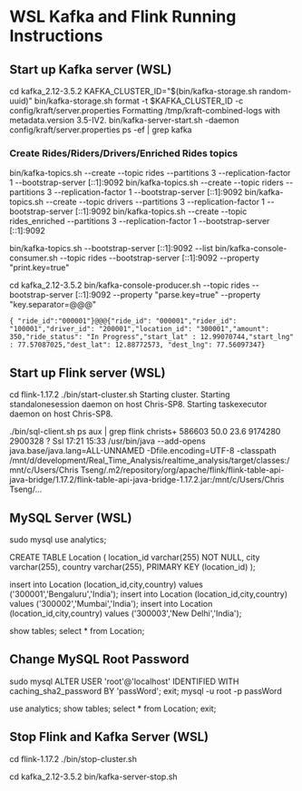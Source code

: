 # WSL Kafka and Flink Running Instructions

## Start up Kafka server (WSL)

cd kafka_2.12-3.5.2
KAFKA_CLUSTER_ID="$(bin/kafka-storage.sh random-uuid)"
bin/kafka-storage.sh format -t $KAFKA_CLUSTER_ID -c config/kraft/server.properties
    Formatting /tmp/kraft-combined-logs with metadata.version 3.5-IV2.
bin/kafka-server-start.sh -daemon config/kraft/server.properties
ps -ef | grep kafka

### Create Rides/Riders/Drivers/Enriched Rides topics

bin/kafka-topics.sh --create --topic rides --partitions 3 --replication-factor 1 --bootstrap-server [::1]:9092
bin/kafka-topics.sh --create --topic riders --partitions 3 --replication-factor 1 --bootstrap-server [::1]:9092
bin/kafka-topics.sh --create --topic drivers --partitions 3 --replication-factor 1 --bootstrap-server [::1]:9092
bin/kafka-topics.sh --create --topic rides_enriched --partitions 3 --replication-factor 1 --bootstrap-server [::1]:9092

bin/kafka-topics.sh --bootstrap-server [::1]:9092 --list
bin/kafka-console-consumer.sh --topic rides --bootstrap-server [::1]:9092 --property "print.key=true"

cd kafka_2.12-3.5.2
bin/kafka-console-producer.sh --topic rides --bootstrap-server [::1]:9092 --property "parse.key=true" --property "key.separator=@@@"

    { "ride_id":"000001"}@@@{"ride_id": "000001","rider_id": "100001","driver_id": "200001","location_id": "300001","amount": 350,"ride_status": "In Progress","start_lat" : 12.99070744,"start_lng" : 77.57087025,"dest_lat": 12.88772573, "dest_lng": 77.56097347}

## Start up Flink server (WSL)

cd flink-1.17.2
./bin/start-cluster.sh
    Starting cluster.
    Starting standalonesession daemon on host Chris-SP8.
    Starting taskexecutor daemon on host Chris-SP8.

./bin/sql-client.sh
ps aux | grep flink
    christs+  586603 50.0 23.6 9174280 2900328 ?     Ssl  17:21  15:33 /usr/bin/java --add-opens java.base/java.lang=ALL-UNNAMED -Dfile.encoding=UTF-8 -classpath /mnt/d/development/Real_Time_Analysis/realtime_analysis/target/classes:/mnt/c/Users/Chris Tseng/.m2/repository/org/apache/flink/flink-table-api-java-bridge/1.17.2/flink-table-api-java-bridge-1.17.2.jar:/mnt/c/Users/Chris Tseng/...

## MySQL Server (WSL)

sudo mysql
use analytics;

CREATE TABLE Location (
    location_id varchar(255) NOT NULL,
    city varchar(255),
    country varchar(255),
    PRIMARY KEY (location_id)
);

insert into Location (location_id,city,country) values ('300001','Bengaluru','India');
insert into Location (location_id,city,country) values ('300002','Mumbai','India');
insert into Location (location_id,city,country) values ('300003','New Delhi','India');

show tables;
select * from Location;

## Change MySQL Root Password

sudo mysql
ALTER USER 'root'@'localhost' IDENTIFIED WITH caching_sha2_password BY 'passWord';
exit;
mysql -u root -p
    passWord

use analytics;
show tables;
select * from Location;
exit;

## Stop Flink and Kafka Server (WSL)

cd flink-1.17.2
./bin/stop-cluster.sh

cd kafka_2.12-3.5.2
bin/kafka-server-stop.sh
